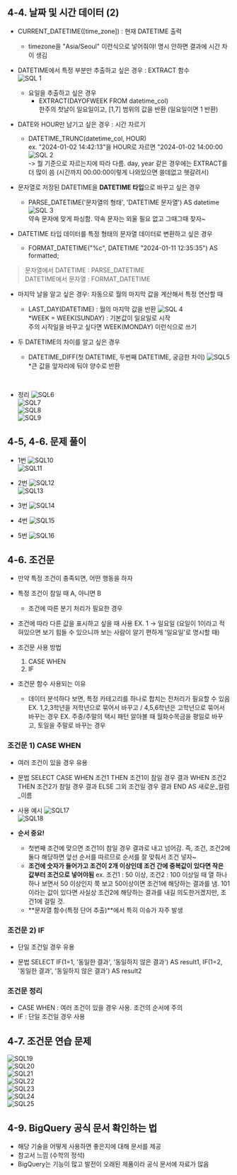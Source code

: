 ## 4-4. 날짜 및 시간 데이터 (2)
- CURRENT_DATETIME([time_zone]) : 현재 DATETIME 출력
    -  timezone을 "Asia/Seoul" 이런식으로 넣어줘야! 명시 안하면 결과에 시간 차이 생김


- DATETIME에서 특정 부분만 추출하고 싶은 경우 : EXTRACT 함수<br/>
    ![SQL 1](./image/week5/SQL1.png)

    - 요일을 추출하고 싶은 경우
        - EXTRACT(DAYOFWEEK FROM datetime_col)<br/>
        한주의 첫날이 일요일이고, [1,7] 범위의 값을 반환 (일요일이면 1 반환)

- DATE와 HOUR만 남기고 싶은 경우 : 시간 자르기
    - DATETIME_TRUNC(datetime_col, HOUR)<br/>
    ex. "2024-01-02 14:42:13"을 HOUR로 자르면 "2024-01-02 14:00:00
    ![SQL 2](./image/week5/SQL2.png) <br/>
    -> 뭘 기준으로 자르는지에 따라 다름. day, year 같은 경우에는 EXTRACT를 더 많이 씀 (시간까지 00:00:00이렇게 나와있으면 쓸데없고 헷갈려서)

- 문자열로 저장된 DATETIME을 **DATETIME 타입**으로 바꾸고 싶은 경우 
    - PARSE_DATETIME('문자열의 형태', 'DATETIME 문자열') AS datetime
    ![SQL 3](./image/week5/SQL3.png) <br/>
    약속 문자에 맞게 파싱함. 약속 문자는 외울 필요 없고 그때그때 찾자~

- DATETIME 타입 데이터를 특정 형태의 문자열 데이터로 변환하고 싶은 경우 
    - FORMAT_DATETIME("%c", DATETIME "2024-01-11 12:35:35") AS formatted;

> 문자열에서 DATETIME : PARSE_DATETIME <br/>
    DATETIME에서 문자열 : FORMAT_DATETIME



- 마지막 날을 알고 싶은 경우: 자동으로 월의 마지막 값을 계산해서 특정 연산할 때
    - LAST_DAY(DATETIME) : 월의 마지막 값을 반환
    ![SQL 4](./image/week5/SQL4.png) <br/>
    *WEEK = WEEK(SUNDAY) : 기본값이 일요일로 시작 <br/>
    주의 시작일을 바꾸고 싶다면 WEEK(MONDAY) 이런식으로 쓰기


- 두 DATETIME의 차이를 알고 싶은 경우 
    - DATETIME_DIFF(첫 DATETIME, 두번째 DATETIME, 궁금한 차이)
    ![SQL5](./image/week5/SQL5.png) <br/>
    *큰 값을 앞자리에 둬야 양수로 반환

<br/>

- 정리
![SQL6](./image/week5/SQL6.png) <br/>
![SQL7](./image/week5/SQL7.png) <br/>
![SQL8](./image/week5/SQL8.png) <br/>
![SQL9](./image/week5/SQL9.png) <br/>


## 4-5, 4-6. 문제 풀이
- 1번
![SQL10](./image/week5/SQL10.png) <br/>
![SQL11](./image/week5/SQL11.png) <br/>

- 2번
![SQL12](./image/week5/SQL12.png) <br/>
![SQL13](./image/week5/SQL13.png) <br/>

- 3번
![SQL14](./image/week5/SQL14.png) <br/>

- 4번
![SQL15](./image/week5/SQL15.png) <br/>

- 5번
![SQL16](./image/week5/SQL16.png) <br/>


## 4-6. 조건문
- 만약 특정 조건이 충족되면, 어떤 행동을 하자
- 특정 조건이 참일 때 A, 아니면 B
    - 조건에 따른 분기 처리가 필요한 경우
- 조건에 따라 다른 값을 표시하고 싶을 때 사용
    EX. 1 -> 일요일 (요일이 1이라고 적혀있으면 보기 힘들 수 있으니까 보는 사람이 알기 편하게 '일요일'로 명시할 때)

- 조건문 사용 방법
    1) CASE WHEN
    2) IF

- 조건문 함수 사용되는 이유
    - 데이터 분석하다 보면, 특정 카테고리를 하나로 합치는 전처리가 필요할 수 있음
    EX. 1,2,3학년을 저학년으로 묶어서 바꾸고 / 4,5,6학년은 고학년으로 묶어서 바꾸는 경우
    EX. 주중/주말의 택시 패턴 알아볼 때 월화수목금을 평일로 바꾸고, 토일을 주말로 바꾸는 경우


### 조건문 1) CASE WHEN
- 여러 조건이 있을 경우 유용

- 문법
SELECT
    CASE
        WHEN 조건1 THEN 조건1이 참일 경우 결과
        WHEN 조건2 THEN 조건2가 참일 경우 결과
        ELSE 그외 조건일 경우 결과
    END AS 새로운_컬럼_이름

- 사용 예시
![SQL17](./image/week5/SQL17.png) <br/>
![SQL18](./image/week5/SQL18.png) <br/>

- **순서 중요!**
    - 첫번째 조건에 맞으면 조건1이 참일 경우 결과로 내고 넘어감.
    즉, 조건, 조건2에 둘다 해당하면 앞선 순서를 따르므로 순서를 잘 맞춰서 조건 넣자~
    - **조건에 숫자가 들어가고 조건이 2개 이상인데 조건 간에 중복값이 있다면 작은 값부터 조건으로 넣어야됨**
        ex. 조건1 : 50 이상, 조건2 : 100 이상일 때
            열 하나하나 보면서 50 이상인지 쭉 보고 50이상이면 조건1에 해당하는 결과를 냄. 101이라는 값이 있다면 사실상 조건2에 해당하는 결과를 내길 의도한거겠지만, 조건1에 걸릴 것.
    - **문자열 함수(특정 단어 추출)**에서 특히 이슈가 자주 발생


### 조건문 2) IF
- 단일 조건일 경우 유용

- 문법
SELECT
    IF(1=1, '동일한 결과', '동일하지 않은 결과') AS result1,
    IF(1=2, '동일한 결과', '동일하지 않은 결과') AS result2


### 조건문 정리
- CASE WHEN : 여러 조건이 있을 경우 사용. 조건의 순서에 주의
- IF : 단일 조건일 경우 사용

## 4-7. 조건문 연습 문제
![SQL19](./image/week5/SQL19.png) <br/>
![SQL20](./image/week5/SQL20.png) <br/>
![SQL21](./image/week5/SQL21.png) <br/>
![SQL22](./image/week5/SQL22.png) <br/>
![SQL23](./image/week5/SQL23.png) <br/>
![SQL24](./image/week5/SQL24.png) <br/>
![SQL25](./image/week5/SQL25.png) <br/>

## 4-9. BigQuery 공식 문서 확인하는 법
- 해당 기술을 어떻게 사용하면 좋은지에 대해 문서를 제공
- 참고서 느낌 (수학의 정석)
- BigQuery는 기능이 많고 발전이 오래된 제품이라 공식 문서에 자료가 많음
